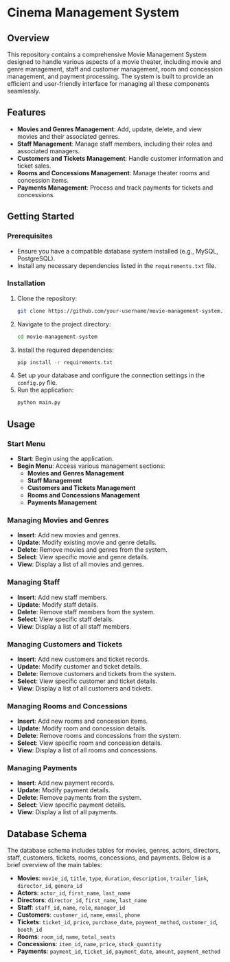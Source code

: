 # Cinema Management System

## Overview

This repository contains a comprehensive Movie Management System designed to handle various aspects of a movie theater, including movie and genre management, staff and customer management, room and concession management, and payment processing. The system is built to provide an efficient and user-friendly interface for managing all these components seamlessly.

## Features

- **Movies and Genres Management**: Add, update, delete, and view movies and their associated genres.
- **Staff Management**: Manage staff members, including their roles and associated managers.
- **Customers and Tickets Management**: Handle customer information and ticket sales.
- **Rooms and Concessions Management**: Manage theater rooms and concession items.
- **Payments Management**: Process and track payments for tickets and concessions.

## Getting Started

### Prerequisites

- Ensure you have a compatible database system installed (e.g., MySQL, PostgreSQL).
- Install any necessary dependencies listed in the `requirements.txt` file.

### Installation

1. Clone the repository:
   ```bash
   git clone https://github.com/your-username/movie-management-system.git
   ```
2. Navigate to the project directory:
   ```bash
   cd movie-management-system
   ```
3. Install the required dependencies:
   ```bash
   pip install -r requirements.txt
   ```
4. Set up your database and configure the connection settings in the `config.py` file.
5. Run the application:
   ```bash
   python main.py
   ```

## Usage

### Start Menu

- **Start**: Begin using the application.
- **Begin Menu**: Access various management sections:
  - **Movies and Genres Management**
  - **Staff Management**
  - **Customers and Tickets Management**
  - **Rooms and Concessions Management**
  - **Payments Management**

### Managing Movies and Genres

- **Insert**: Add new movies and genres.
- **Update**: Modify existing movie and genre details.
- **Delete**: Remove movies and genres from the system.
- **Select**: View specific movie and genre details.
- **View**: Display a list of all movies and genres.

### Managing Staff

- **Insert**: Add new staff members.
- **Update**: Modify staff details.
- **Delete**: Remove staff members from the system.
- **Select**: View specific staff details.
- **View**: Display a list of all staff members.

### Managing Customers and Tickets

- **Insert**: Add new customers and ticket records.
- **Update**: Modify customer and ticket details.
- **Delete**: Remove customers and tickets from the system.
- **Select**: View specific customer and ticket details.
- **View**: Display a list of all customers and tickets.

### Managing Rooms and Concessions

- **Insert**: Add new rooms and concession items.
- **Update**: Modify room and concession details.
- **Delete**: Remove rooms and concessions from the system.
- **Select**: View specific room and concession details.
- **View**: Display a list of all rooms and concessions.

### Managing Payments

- **Insert**: Add new payment records.
- **Update**: Modify payment details.
- **Delete**: Remove payments from the system.
- **Select**: View specific payment details.
- **View**: Display a list of all payments.

## Database Schema

The database schema includes tables for movies, genres, actors, directors, staff, customers, tickets, rooms, concessions, and payments. Below is a brief overview of the main tables:

- **Movies**: `movie_id`, `title`, `type`, `duration`, `description`, `trailer_link`, `director_id`, `genera_id`
- **Actors**: `actor_id`, `first_name`, `last_name`
- **Directors**: `director_id`, `first_name`, `last_name`
- **Staff**: `staff_id`, `name`, `role`, `manager_id`
- **Customers**: `customer_id`, `name`, `email`, `phone`
- **Tickets**: `ticket_id`, `price`, `purchase_date`, `payment_method`, `customer_id`, `booth_id`
- **Rooms**: `room_id`, `name`, `total_seats`
- **Concessions**: `item_id`, `name`, `price`, `stock_quantity`
- **Payments**: `payment_id`, `ticket_id`, `payment_date`, `amount`, `payment_method`

